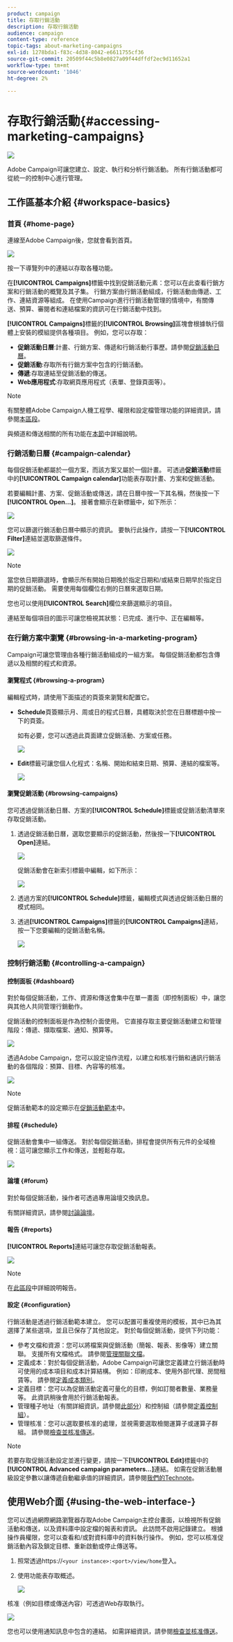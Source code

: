 ```yaml
---
product: campaign
title: 存取行銷活動
description: 存取行銷活動
audience: campaign
content-type: reference
topic-tags: about-marketing-campaigns
exl-id: 1278bda1-f83c-4d38-8042-e6611755cf36
source-git-commit: 20509f44c5b8e0827a09f44dffdf2ec9d11652a1
workflow-type: tm+mt
source-wordcount: '1046'
ht-degree: 2%

---
```


# 存取行銷活動{#accessing-marketing-campaigns}

![](../../assets/common.svg)

Adobe Campaign可讓您建立、設定、執行和分析行銷活動。 所有行銷活動都可從統一的控制中心進行管理。 

## 工作區基本介紹 {#workspace-basics}

### 首頁 {#home-page}

連線至Adobe Campaign後，您就會看到首頁。

![](assets/campaign_global_view.png)

按一下導覽列中的連結以存取各種功能。

在&#x200B;**[!UICONTROL Campaigns]**&#x200B;標籤中找到促銷活動元素：您可以在此查看行銷方案和行銷活動的概覽及其子集。 行銷方案由行銷活動組成，行銷活動由傳遞、工作、連結資源等組成。 在使用Campaign進行行銷活動管理的情境中，有關傳送、預算、審閱者和連結檔案的資訊可在行銷活動中找到。

**[!UICONTROL Campaigns]**&#x200B;標籤的&#x200B;**[!UICONTROL Browsing]**&#x200B;區塊會根據執行個體上安裝的模組提供各種項目。 例如，您可以存取：

* **促銷活動日曆**:計畫、行銷方案、傳遞和行銷活動行事歷。請參閱[促銷活動日曆](#campaign-calendar)。
* **促銷活動**:存取所有行銷方案中包含的行銷活動。
* **傳遞**:存取連結至促銷活動的傳送。
* **Web應用程式**:存取網頁應用程式（表單、登錄頁面等）。

>[!NOTE]
>
>有關整體Adobe Campaign人機工程學、權限和設定檔管理功能的詳細資訊，請參閱[本區段](../../platform/using/adobe-campaign-workspace.md)。
>
>與頻道和傳送相關的所有功能在[本節](../../delivery/using/steps-about-delivery-creation-steps.md)中詳細說明。

### 行銷活動日曆 {#campaign-calendar}

每個促銷活動都屬於一個方案，而該方案又屬於一個計畫。 可透過&#x200B;**促銷活動**&#x200B;標籤中的&#x200B;**[!UICONTROL Campaign calendar]**&#x200B;功能表存取計畫、方案和促銷活動。

若要編輯計畫、方案、促銷活動或傳送，請在日曆中按一下其名稱，然後按一下&#x200B;**[!UICONTROL Open...]**。 接著會顯示在新標籤中，如下所示：

![](assets/d_ncs_user_interface_hierar.png)

您可以篩選行銷活動日曆中顯示的資訊。 要執行此操作，請按一下&#x200B;**[!UICONTROL Filter]**&#x200B;連結並選取篩選條件。

![](assets/campaign_planning_filter.png)

>[!NOTE]
>
>當您依日期篩選時，會顯示所有開始日期晚於指定日期和/或結束日期早於指定日期的促銷活動。 需要使用每個欄位右側的日曆來選取日期。

您也可以使用&#x200B;**[!UICONTROL Search]**&#x200B;欄位來篩選顯示的項目。

連結至每個項目的圖示可讓您檢視其狀態：已完成、進行中、正在編輯等。

### 在行銷方案中瀏覽 {#browsing-in-a-marketing-program}

Campaign可讓您管理由各種行銷活動組成的一組方案。 每個促銷活動都包含傳遞以及相關的程式和資源。

#### 瀏覽程式 {#browsing-a-program}

編輯程式時，請使用下面描述的頁簽來瀏覽和配置它。

* **Schedule**&#x200B;頁簽顯示月、周或日的程式日曆，具體取決於您在日曆標題中按一下的頁簽。

   如有必要，您可以透過此頁面建立促銷活動、方案或任務。

   ![](assets/s_ncs_user_interface_campaign02.png)

* **Edit**&#x200B;標籤可讓您個人化程式：名稱、開始和結束日期、預算、連結的檔案等。

   ![](assets/s_ncs_user_interface_campaign05.png)

#### 瀏覽促銷活動 {#browsing-campaigns}

您可透過促銷活動日曆、方案的&#x200B;**[!UICONTROL Schedule]**&#x200B;標籤或促銷活動清單來存取促銷活動。

1. 透過促銷活動日曆，選取您要顯示的促銷活動，然後按一下&#x200B;**[!UICONTROL Open]**&#x200B;連結。

   ![](assets/campaign_planning_edit_op.png)

   促銷活動會在新索引標籤中編輯，如下所示：

   ![](assets/campaign_op_edit.png)

1. 透過方案的&#x200B;**[!UICONTROL Schedule]**&#x200B;標籤，編輯模式與透過促銷活動日曆的模式相同。
1. 透過&#x200B;**[!UICONTROL Campaigns]**&#x200B;標籤的&#x200B;**[!UICONTROL Campaigns]**&#x200B;連結，按一下您要編輯的促銷活動名稱。

   ![](assets/campaign_edit_from_list.png)

### 控制行銷活動 {#controlling-a-campaign}

#### 控制面板 {#dashboard}

對於每個促銷活動，工作、資源和傳送會集中在單一畫面（即控制面板）中，讓您與其他人共同管理行銷動作。

促銷活動的控制面板是作為控制介面使用。 它直接存取主要促銷活動建立和管理階段：傳遞、擷取檔案、通知、預算等。

![](assets/s_ncs_user_op_board_start_del.png)

透過Adobe Campaign，您可以設定協作流程，以建立和核准行銷和通訊行銷活動的各個階段：預算、目標、內容等的核准。

![](assets/s_ncs_user_op_board_validate.png)

>[!NOTE]
>
>促銷活動範本的設定顯示在[促銷活動範本](../../campaign/using/marketing-campaign-templates.md#campaign-templates)中。

#### 排程 {#schedule}

促銷活動會集中一組傳送。 對於每個促銷活動，排程會提供所有元件的全域檢視：這可讓您顯示工作和傳送，並輕鬆存取。

![](assets/campaign_planning_tab.png)

#### 論壇 {#forum}

對於每個促銷活動，操作者可透過專用論壇交換訊息。

有關詳細資訊，請參閱[討論論壇](../../mrm/using/discussion-forums.md)。

#### 報告 {#reports}

**[!UICONTROL Reports]**&#x200B;連結可讓您存取促銷活動報表。

![](assets/campaign_reporting_tab.png)

>[!NOTE]
>
>在[此區段](../../reporting/using/about-adobe-campaign-reporting-tools.md)中詳細說明報告。

#### 設定 {#configuration}

行銷活動是透過行銷活動範本建立。 您可以配置可重複使用的模板，其中已為其選擇了某些選項，並且已保存了其他設定。 對於每個促銷活動，提供下列功能：

* 參考文檔和資源：您可以將檔案與促銷活動（簡報、報表、影像等）建立關聯。 支援所有文檔格式。 請參閱[管理關聯文檔](../../campaign/using/marketing-campaign-deliveries.md#managing-associated-documents)。
* 定義成本：對於每個促銷活動，Adobe Campaign可讓您定義建立行銷活動時可使用的成本項目和成本計算結構。 例如：印刷成本、使用外部代理、房間租賃等。 請參閱[定義成本類別](../../campaign/using/providers--stocks-and-budgets.md#defining-cost-categories)。
* 定義目標：您可以為促銷活動定義可量化的目標，例如訂閱者數量、業務量等。 此資訊稍後會用於行銷活動報表。
* 管理種子地址（有關詳細資訊，請參閱[此部分](../../delivery/using/about-seed-addresses.md)）和控制組（請參閱[定義控制組](../../campaign/using/marketing-campaign-deliveries.md#defining-a-control-group)）。
* 管理核准：您可以選取要核准的處理，並視需要選取檢閱運算子或運算子群組。 請參閱[檢查並核准傳送](../../campaign/using/marketing-campaign-approval.md#checking-and-approving-deliveries)。

>[!NOTE]
>
>若要存取促銷活動設定並進行變更，請按一下&#x200B;**[!UICONTROL Edit]**&#x200B;標籤中的&#x200B;**[!UICONTROL Advanced campaign parameters...]**&#x200B;連結。 如需在促銷活動層級設定參數以讓傳遞自動繼承值的詳細資訊，請參閱[我們的Technote](https://helpx.adobe.com/campaign/kb/simplifying-campaign-management-acc.html#Setparametersatthecampaignlevelsodeliveriesinheritvaluesautomatically)。

## 使用Web介面 {#using-the-web-interface-}

您可以透過網際網路瀏覽器存取Adobe Campaign主控台畫面，以檢視所有促銷活動和傳送，以及資料庫中設定檔的報表和資訊。 此訪問不啟用記錄建立。 根據操作員權限，您可以查看和/或對資料庫中的資料執行操作。 例如，您可以核准促銷活動內容及鎖定目標、重新啟動或停止傳送等。

1. 照常透過https://`<your instance>:<port>/view/home`登入。
1. 使用功能表存取概述。

   ![](assets/s_ncs_user_interface_web_campaign_01.png)

核准（例如目標或傳送內容）可透過Web存取執行。

![](assets/campaign_web_interface_validation.png)

您也可以使用通知訊息中包含的連結。 如需詳細資訊，請參閱[檢查並核准傳送](../../campaign/using/marketing-campaign-approval.md#checking-and-approving-deliveries)。
